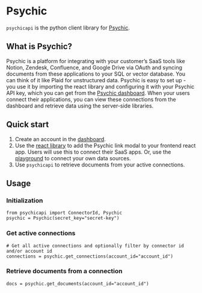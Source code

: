 # Psychic

`psychicapi` is the python client library for [Psychic](https://www.psychic.dev/).

## What is Psychic?

Psychic is a platform for integrating with your customer’s SaaS tools like Notion, Zendesk, Confluence, and Google Drive via OAuth and syncing documents from these applications to your SQL or vector database. You can think of it like Plaid for unstructured data. Psychic is easy to set up - you use it by importing the react library and configuring it with your Psychic API key, which you can get from the [Psychic dashboard](https://dashboard.psychic.dev/). When your users connect their applications, you can view these connections from the dashboard and retrieve data using the server-side libraries. 

## Quick start

1. Create an account in the [dashboard](https://dashboard.psychic.dev/).
2. Use the [react library](https://docs.psychic.dev/psychic-link) to add the Psychic link modal to your frontend react app. Users will use this to connect their SaaS apps. Or, use the [playground](https://dashboard.psychic.dev/playground) to connect your own data sources.
3. Use `psychicapi` to retrieve documents from your active connections.

## Usage 

### Initialization

```
from psychicapi import ConnectorId, Psychic 
psychic = Psychic(secret_key="secret-key")
```

### Get active connections

```
# Get all active connections and optionally filter by connector id and/or account id
connections = psychic.get_connections(account_id="account_id")
```

### Retrieve documents from a connection

```
docs = psychic.get_documents(account_id="account_id")
```